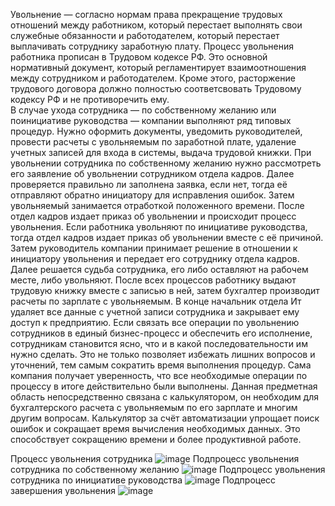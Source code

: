    Увольнение — согласно нормам права прекращение трудовых отношений между работником, который перестает выполнять свои служебные обязанности и работодателем, который перестает выплачивать сотруднику заработную плату. Процесс увольнения работника прописан в Трудовом кодексе РФ. Это основной нормативный документ, который регламентирует
взаимоотношения между сотрудником и работодателем. Кроме этого, расторжение трудового договора должно полностью соответсвовать Трудовому кодексу РФ и не противоречить ему.  
    В случае ухода сотрудника — по собственному желанию или поинициативе руководства — компании выполняют ряд типовых процедур. Нужно оформить документы, уведомить руководителей, провести расчеты с увольняемым по заработной плате, удаление учетных записей для входа в системы, выдача трудовой книжки. При увольнении сотрудника по собственному желанию нужно рассмотреть его заявление об увольнении сотрудником отдела кадров. Далее проверяется правильно ли заполнена заявка, если нет, тогда её отправляют обратно инициатору для исправления ошибок. Затем увольняемый занимается отработкой положенного времени. После отдел кадров издает приказ об увольнении и происходит процесс увольнения. Если работника увольняют по инициативе руководства, тогда отдел кадров издает приказ об увольнении вместе с её причиной. Затем руководитель компании принимает решение в отношении к инициатору увольнения и передает его сотруднику отдела кадров. Далее решается судьба сотрудника, его либо оставляют на рабочем месте, либо увольняют. После всех процессов работнику выдают трудовую книжку вместе с записью в ней, затем бухгалтер производит расчеты по зарплате с увольняемым. В конце начальник отдела Ит удаляет все данные с учетной записи сотрудника и закрывает ему доступ к предприятию. Если связать все операции по увольнению сотрудников в единый бизнес-процесс и обеспечить его исполнение, сотрудникам становится ясно, что и в какой последовательности им нужно сделать. Это не только позволяет избежать лишних вопросов и уточнений, тем самым сократить время выполнения процедур. Сама компания получает уверенность, что все необходимые операции по процессу в итоге
действительно были выполнены.
    Данная предметная область непосредственно связана с калькулятором, он необходим для бухгалтерского расчета с увольняемым по его зарплате и многим другим вопросам. Калькулятор за счёт автоматизации упрощает поиск ошибок и сокращает время вычисления необходимых данных. Это способствует сокращению времени и более продуктивной работе. 

Процесс увольнения сотрудника
![image](https://user-images.githubusercontent.com/105438468/195516864-0dde401f-3762-4615-aa91-270755d35289.png)
Подпроцесс увольнения сотрудника по собственному желанию 
![image](https://user-images.githubusercontent.com/105438468/195517736-bcc3b910-f1c7-4ff1-8272-582b4da86d1b.png)
Подпроцесс увольнения сотрудника по инициативе руководства
![image](https://user-images.githubusercontent.com/105438468/195517956-d68945e2-6a21-4f33-a610-98bd4d21bea2.png)
Подпроцесс завершения увольнения
![image](https://user-images.githubusercontent.com/105438468/195517982-99131eee-b2ea-42d6-a1b3-39d56eeb013b.png)


